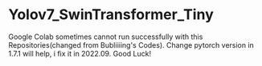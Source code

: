 # Yolov7_SwinTransformer_Tiny
Google Colab sometimes cannot run successfully with this Repositories(changed from Bubliiiing's Codes).
Change pytorch version in 1.7.1 will help, i fix it in 2022.09. Good Luck!
